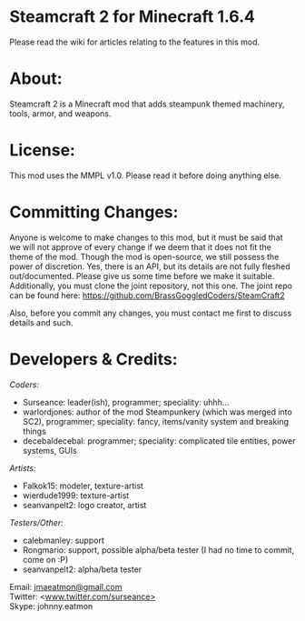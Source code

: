 Steamcraft 2 for Minecraft 1.6.4
================================
Please read the wiki for articles relating to the features in this mod.

About:
======
Steamcraft 2 is a Minecraft mod that adds steampunk themed machinery, tools, armor, and weapons. 

License:
========
This mod uses the MMPL v1.0. Please read it before doing anything else.

Committing Changes:
===================
Anyone is welcome to make changes to this mod, but it must be said that we will not approve of 
every change if we deem that it does not fit the theme of the mod. Though the mod is open-source,
we still possess the power of discretion. Yes, there is an API, but its details are not fully
fleshed out/documented. Please give us some time before we make it suitable. Additionally, you must clone
the joint repository, not this one. The joint repo can be found here: <https://github.com/BrassGoggledCoders/SteamCraft2>

Also, before you commit any changes, you must contact me first to discuss details and such.

Developers & Credits:
=====================
_Coders:_
* Surseance: leader(ish), programmer; speciality: uhhh...
* warlordjones: author of the mod Steampunkery (which was merged into SC2), programmer; speciality: fancy, items/vanity system and breaking things
* decebaldecebal: programmer; speciality: complicated tile entities, power systems, GUIs

_Artists:_
* Falkok15: modeler, texture-artist
* wierdude1999: texture-artist
* seanvanpelt2: logo creator, artist

_Testers/Other:_
* calebmanley: support
* Rongmario: support, possible alpha/beta tester (I had no time to commit, come on :P)
* seanvanpelt2: alpha/beta tester

Email: jmaeatmon@gmail.com <br/>
Twitter: <www.twitter.com/surseance> <br/>
Skype: johnny.eatmon <br/>

